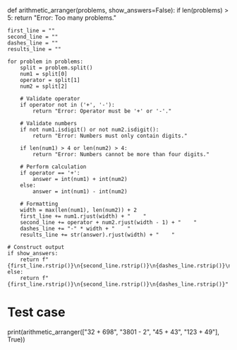 def arithmetic_arranger(problems, show_answers=False):
    if len(problems) > 5:
        return "Error: Too many problems."

    first_line = ""
    second_line = ""
    dashes_line = ""
    results_line = ""

    for problem in problems:
        split = problem.split()
        num1 = split[0]
        operator = split[1]
        num2 = split[2]

        # Validate operator
        if operator not in ('+', '-'):
            return "Error: Operator must be '+' or '-'."

        # Validate numbers
        if not num1.isdigit() or not num2.isdigit():
            return "Error: Numbers must only contain digits."

        if len(num1) > 4 or len(num2) > 4:
            return "Error: Numbers cannot be more than four digits."

        # Perform calculation
        if operator == '+':
            answer = int(num1) + int(num2)
        else:
            answer = int(num1) - int(num2)

        # Formatting
        width = max(len(num1), len(num2)) + 2
        first_line += num1.rjust(width) + "    "
        second_line += operator + num2.rjust(width - 1) + "    "
        dashes_line += "-" * width + "    "
        results_line += str(answer).rjust(width) + "    "

    # Construct output
    if show_answers:
        return f"{first_line.rstrip()}\n{second_line.rstrip()}\n{dashes_line.rstrip()}\n{results_line.rstrip()}"
    else:
        return f"{first_line.rstrip()}\n{second_line.rstrip()}\n{dashes_line.rstrip()}"

# Test case
print(arithmetic_arranger(["32 + 698", "3801 - 2", "45 + 43", "123 + 49"], True))

